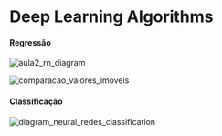 # Deep Learning Algorithms

#### Regressão
![aula2_rn_diagram](https://github.com/renatogcruz/deep_learning_algorithms/assets/32683908/9891b3c3-facd-48e6-a96d-bd9653eb97c9)

![comparacao_valores_imoveis](https://github.com/renatogcruz/deep_learning_algorithms/assets/32683908/d346c8c8-a0d3-4504-9827-ceffc2c7ce62)

#### Classificação
![diagram_neural_redes_classification](https://github.com/renatogcruz/deep_learning_algorithms/assets/32683908/a22ed7cd-6e20-4ff5-b310-bd52b7744189)
